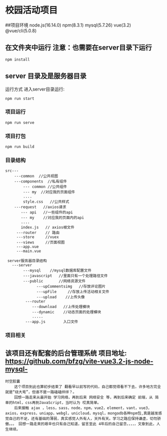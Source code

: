 # 校园活动项目

##项目环境
node.js(16.14.0) npm(8.3.1) mysql(5.7.26) vue(3.2) @vue/cli(5.0.8)

## 在文件夹中运行 注意：也需要在server目录下运行
```
npm install
```

## server 目录及是服务器目录
运行方式
进入server目录运行:
```
npm run start
```

### 项目运行
```
npm run serve
```

### 项目打包
```
npm run build
```
### 目录结构

```
src---
    ---common  //公共视图
    ---components  //私有组件
        --- common //公共组件
        --- my  //对应我的页面组件
        ....
        style.css   //公共样式
    ---request   //axios请求
       --- api   //一些组件的api
       --- my    //对应我的页面内的api
       ....
       index.js   // axios根文件
     ---router    // 路由
     ---store     //vuex
     ---views     //页面视图
     ---app.vue
     ---main.vue
     
 server服务器目录结构
   ---server
        ---mysql    //mysql数据库配置文件
        ---javascript   //里面只有一个处理路径文件
        ---public       //网络资源文件
              ---upCommentsimg   //存放评论图片
              ---upFile     //存放上传活动相关文件
              ---upload    //上传头像
         ---router
            ---download   //上传处理模块
            ---dynamic    //动态页面的处理模块
            .....
         ---app.js        入口文件
```
### 项目相关
## 该项目还有配套的后台管理系统 项目地址:  https://github.com/bfzg/vite-vue3.2-js-node-mysql-


```
时空胶囊
    这个项目到此也算初步结束了 翻看早以前写的代码，自己都觉得看不下去，许多地方完全就是“绕大弯”，但谁不是一路磕磕绊绊？。
    回想一路走来从最开始 学习网络，再到后来 网络安全 等，再到后来确定 前端，从 简单的html，css再到JavaScript，当时认为 哎真简单。
    后来接触 ajax ，less，sass，node，npm，vue2，element，vant，vue3，axios，express，uniapp，webgl，unicloud，mysql，mongodb各种npm包,真是越发感觉自己的不足，还有基础的薄弱，真实感觉人外有人，天外有天。学习之路应保持谦虚，切勿骄傲。。。 回想一路走来的艰辛也只有自己知道，留言至此 4年后的自己留念，，，，，文章到此，人生继续。
```
